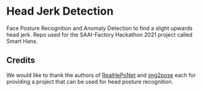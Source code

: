 # Head Jerk Detection
Face Posture Recognition and Anomaly Detection to find a slight upwards head jerk. Repo used for the SAAI-Factory Hackathon 2021 project called Smart Hans.

## Credits
We would like to thank the authors of [RealHePoNet](https://arxiv.org/abs/2011.01890) and [img2pose](https://arxiv.org/abs/2012.07791) each for providing a project that can be used for head posture recognition.
